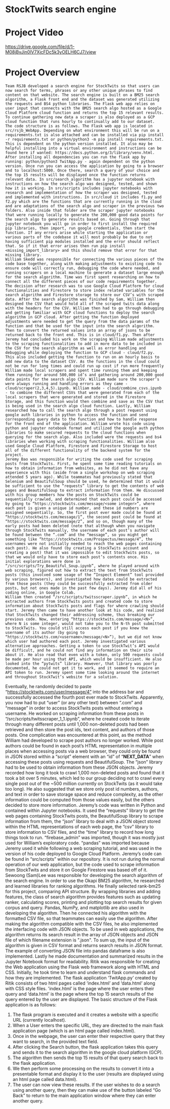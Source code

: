 # StockTwits search engine

# Project Video
https://drive.google.com/file/d/1-M08jBvJin0lV7XjcFDc5k3yOELH6CJ7/view

# Project Overview
	Team RSJB developed a search engine for StockTwits so that users can now search for terms, phrases or any other unique phrases to find content on that website. The search engine is built on a BM25 search algorithm, a Flask front end and the dataset was generated utilizing the requests and BS4 python libraries. The Flask web app relies on user input that connects with the BM25 search algo hosted as a Google Cloud Platform cloud function and returns the top 15 relevant results. To continue gathering new data a scraper is also deployed as a GCP cloud function that runs hourly to continually add to our dataset.
	The code structure is as follows. The Flask web app is located in src/rsjb_WebApp. Depending on what environment this will be run on a requirements.txt is also attached and can be installed via pip install -r requirements.txt or python/python3 -m pip install requirements.txt. This is dependent on the python version installed. It also may be helpful installing into a virtual environment and instructions can be found here if wanted: https://docs.python.org/3/library/venv.html. After installing all dependencies you can run the flask app by running: python/python3 TwitApp.py - again dependent on the python version. Once run you can access the application by going to a browser and to localhost:5000. Once there, search a query of your choice and the top 15 results will be displayed once the function returns relevant data. In src/search_algorithm has a jupyter notebook with instructions on how the search algo was designed, tested, and shown how it is working. In src/scripts includes jupyter notebooks with research and implementation of how the scraper was designed, tested and implemented with instructions. In src/cloud it includes f1.py and f2.py which are the functions that are currently running in the cloud and are adaptations of the search algo and scraper in the previous two folders. Also inside that folder are the scraper jupyter notebooks that were running locally to generate the 200,000 good data points for the search algo to generate results based on. Going through that jupyter notebook you will go in order to first install the required pip libraries, then import, run google credentials, then start the function. If any errors arise while starting the application or various parts of the codebase it will most probably be due to not having sufficient pip modules installed and the error should reflect that. So if it that error arises then run pip install <missing_import_library> and this should remove that error for that missing library.
	William Skedd was responsible for connecting the various pieces of the code base together, along with making adjustments to existing code to ensure code will correctly run, debugging the code where needed, and running scrapers on a local machine to generate a dataset large enough for the search algorithm. Time was first spent researching on how to connect all the different pieces of our code requirements together. The decision after research was to use Google Cloud Platform for cloud functionalities and Firestore to store index related variables for the search algorithm and Firestore storage to store our CSV’s with scraped data. After the search algorithm was finished by Sam, William then designed the CSV that would hold all of the scraped twits data along with the headers for the CSV. William then had to go through debugging and getting familiar with GCP cloud functions to deploy the search algorithm in GCP cloud. After getting the function deployed adjustments were needed to get the query from the data params of the function and that be used for the input into the search algorithm. Then to convert the returned values into an array of jsons to be returned back to the front end. This is in cloud/f1.py. Then after Jeremy had concluded his work on the scraping William made adjustments to the scraping functionalities to add in more data to be included in the CSV for the search algorithm as well as error handling and debugging while deploying the function to GCP cloud - cloud/f2.py. This also included getting the function to run on an hourly basis to add new data to the dataset CSV. As the functions in the cloud could not be run for long times and could run up cost if run more frequently William made local scrapers and spent time running them and keeping them running for around 500,000 id’s and gathering around 200,000 good data points for the search algo CSV. William made sure the scraper’s were always running and handling errors as they came - cloud/scraper(2,3,4,5).ipynb. William made - cloud/combine_csvs.ipynb - to combine the different CSVs that were generated from each of the local scrapers that were generated and stored in the Firestore Storage, and this function would then combine and save as the CSV that is being used in the search algo cloud function. Lastly, William researched how to call the search algo through a post request using google auth libraries in python to access the function and send corresponding query data to the function and how to handle response for the front end of the application. William wrote his code using python and jupyter notebook format and utilized the google auth python libraries to make secured requests to the cloud functions when querying for the search algo. Also included were the requests and bs4 libraries when working with scraping functionalities. William also used Google Cloud Platform, Firestore and Firestore Storage to host all of the different functionality of the backend system for the project.
	Jeremy Bao was responsible for writing the code used for scraping posts from StockTwits. First, he spent some time reading tutorials on how to obtain information from websites, as he did not have any experience with this (aside from a single workshop on web scraping attended 5 years ago). While teammates had previously stated that Selenium and BeautifulSoup should be used, he determined that it would be sufficient to use the “requests” library to get the contents of web pages and BeautifulSoup to extract information from them. He discussed with his group members how the posts on StockTwits could be sequentially crawled, and determined that each post could be accessed by going to “https://stocktwits.com/message/<some integer>”, where each post is given a unique id number, and these id numbers are assigned sequentially. So, the first post ever made could be found at “https://stocktwits.com/message/1”, the second post could be found at “https://stocktwits.com/message/2”, and so on, though many of the early posts had been deleted (note that although when you navigate through StockTwits manually, the username of each post’s author will be found between the “.com” and the “message”, so you might get something like “https://stocktwits.com/Prospectus/message/4”, the usernames were not initially needed to reach the web pages containing each post). He also found (by creating a StockTwits account and creating a post) that it was impossible to edit StockTwits posts, so that we would only have to store each post’s contents once. His initial explorations were done in “/src/scripts/Try_Beautiful_Soup.ipynb”, where he played around with web scraping, figured out how to extract the text from StockTwits posts (this involved some usage of the “Inspect Element” tool provided by various browsers), and investigated how dates could be extracted from those posts (they could be successfully extracted from older posts, but not ones made in the past few days). Jeremy did all of his coding online, in Google Colab.
	William then created “/src/scripts/twitsscraper.ipynb”, in which he extracted authors from StockTwits posts and created code to store information about StockTwits posts and flags for where crawling should start. Jeremy then came to have another look at his code, and realized that StockTwits changed their addressing scheme, thus breaking our previous code. Now, entering “https://stocktwits.com/message/<N>”, where N is some integer, would not take you to the N-th post submitted to StockTwits. You could still access each post if you knew the username of its author (by going to “https://stocktwits.com/<username>/message/<N>”), but we did not know which user had authored each post. Jeremy investigated various alternative approaches. Getting a token to use StockTwit’s API would be difficult, and he could not find any information on their site about it. He also read that even with a token, only 500 requests could be made per hour using that API, which would be insufficient. He also looked into the “pytwits” library. However, that library was poorly documented, he could not get it to work, and it seemed to require an API token to run. Jeremy spent some time looking around the internet and throughout StockTwit’s website for a solution.
Eventually, he randomly decided to paste “https://stocktwits.com/user/message/4” into the address bar and successfully accessed the fourth post ever made to StockTwits. Apparently, you now had to put “user” (or any other text) between “.com” and “message” in order to access StockTwits posts without entering a username. He worked on scraping information from these posts in “/src/scripts/twitsscraper_1_1.ipynb”, where he created code to iterate through many different posts until 1,000 non-deleted posts had been retrieved and then store the post ids, text content, and authors of those posts. One complication was encountered at this point, as the method William had developed to scrape post authors no longer worked. While post authors could be found in each post’s HTML representation in multiple places when accessing posts via a web browser, they could only be found in JSON stored within a “script” element with an “id” of “__NEXT_DATA__”  when accessing these posts using requests and BeautifulSoup. The “json” library had to be used to obtain information from these JSON objects. Jeremy recorded how long it took to crawl 1,000 non-deleted posts and found that it took a bit over 5 minutes, which led to our group deciding not to crawl every single post out of the ~500 million currently on StockTwits (as it would take too long). He also suggested that we store only post id numbers, authors, and text in order to save storage space and reduce complexity, as the other information could be computed from those values easily, but the others decided to store more information.
	Jeremy’s code was written in Python and contained within Jupyter notebooks. It used the “requests” library to get the web pages containing StockTwits posts, the BeautifulSoup library to scrape information from them, the “json” library to deal with a JSON object stored within the HTML representations of each web page, the “csv” library to store information to CSV files, and the “time” library to record how long things took to run. “firebase_admin” was imported, though it was mostly just used for William’s exploratory code. “pandas” was imported because Jeremy used it while following a web scraping tutorial, and was used in the version of his code deployed to Google Cloud Platform. Jeremy’s code can be found in “src/scripts” within our repository. It is not run during the normal operation of our web application, but the code used to scrape information from StockTwits and store it on Google Firestore was based off of it.
Sewoong (Sam)Lee was responsible for developing the search algorithm of the search engine. In order to use the Okapi BM25 algorithm, he researched and learned libraries for ranking algorithms. He finally selected rank-bm25 for this project, comparing API structure. By wrapping libraries and adding features, the class of search algorithm provides features such as updating ranker, calculating scores, printing and plotting top search results for given corpus and query. Pandas, NumPy, and matplotlib are also used in developing the algorithm. Then he connected his algorithm with the formatted CSV file, so that teammates can easily use the algorithm. After making the algorithm compatible with the CSV files, he also implemented the interfacing code with JSON objects. To be used in web applications, the algorithm returns its search result in the array of JSON objects and JSON file of which filename extension is ".json". To sum up, the input of the algorithm is given in CSV format and returns search results in JSON format. The example of converting JSON file into pandas dataframe is also implemented. Lastly he made documentation and summarized results in the Jupyter Notebook format for readability. 
	Ritik was responsible for creating the Web application using the Flask web framework along with HTML and CSS. Initially, he took time to learn and understand flask commands and how they are implemented.
The flask application ‘TwitApp.py’ created by Ritik consists of two html pages called ‘index.html’ and ‘data.html’ along with CSS style files. 'index.html’ is the page where the user enters their query and ‘data.html’ is the page where the top 15 search results of the query entered by the user are displayed.
The basic structure of the Flask application is as follows:
1)  The flask program is executed and it creates a website with a specific URL (currently localhost).
2) When a User enters the specific URL, they are directed to the main flask application page (which is an html page called index.html).
3) Once in the webpage, the user can enter their respective query that they want to search, in the provided text field.
4) After clicking the Search button, the flask application takes this query and sends it to the search algorithm in the google cloud platform (GCP).
5) The algorithm then sends the top 15 results of that query search back to the flask application.
6) We then perform some processing on the results to convert it into a presentable format and display it to the user (results are displayed using an html page called data.html).
7) The user can now view these results. If the user wishes to do a search using another query, then they can make use of the button labeled “Go Back” to return to the main application window where they can enter another query. 

